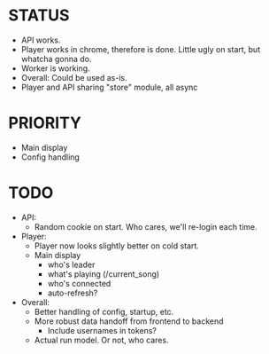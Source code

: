 # STATUS
- API works.
- Player works in chrome, therefore is done. Little ugly on start, but whatcha gonna do.
- Worker is working.
- Overall: Could be used as-is.
- Player and API sharing "store" module, all async

# PRIORITY
- Main display
- Config handling

# TODO
- API:
    - Random cookie on start. Who cares, we'll re-login each time.
- Player:
    - Player now looks slightly better on cold start.
    - Main display 
        - who's leader
        - what's playing (/current_song)
        - who's connected
        - auto-refresh?
- Overall:
    - Better handling of config, startup, etc.
    - More robust data handoff from frontend to backend
        - Include usernames in tokens?
    - Actual run model. Or not, who cares.
